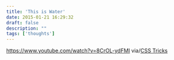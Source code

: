 ```yaml
---
title: 'This is Water'
date: 2015-01-21 16:29:32
draft: false
description: ""
tags: ['thoughts']
---
```


https://www.youtube.com/watch?v=8CrOL-ydFMI via/[CSS Tricks](http://css-tricks.com/web-devvy-ways-practice-gratitude-empathy/)